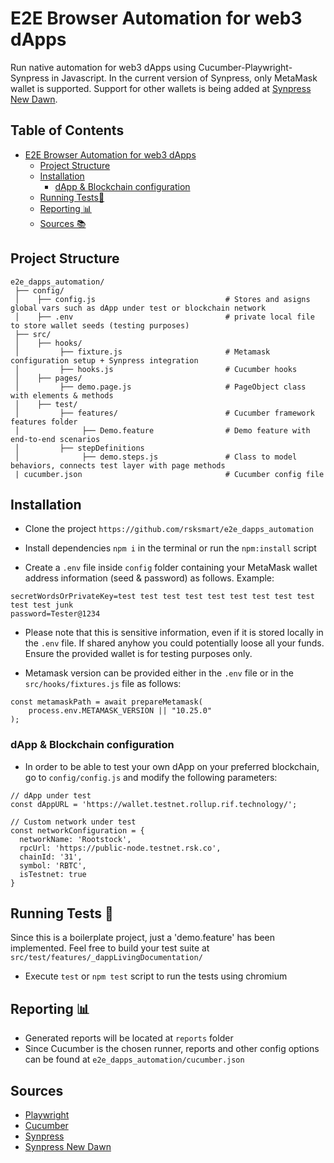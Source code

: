 # E2E Browser Automation for web3 dApps
Run native automation for web3 dApps using Cucumber-Playwright-Synpress in Javascript.
In the current version of Synpress, only MetaMask wallet is supported.
Support for other wallets is being added at [Synpress New Dawn](https://github.com/Synthetixio/synpress/tree/new-dawn).

## Table of Contents
- [E2E Browser Automation for web3 dApps](#e2e-browser-automation-for-web3-dapps)
    - [Project Structure](#project-structure)
    - [Installation](#installation)
      - [dApp & Blockchain configuration](#dapp--blockchain-configuration)
    - [Running Tests🚀](#running-tests-)
    - [Reporting 📊](#reporting-)
    - [Sources 📚](#sources)

## Project Structure

```
e2e_dapps_automation/
 ├── config/
 │    ├── config.js                             # Stores and asigns global vars such as dApp under test or blockchain network
 │    ├── .env                                  # private local file to store wallet seeds (testing purposes)
 ├── src/
 │    ├── hooks/                                
 │         ├── fixture.js                       # Metamask configuration setup + Synpress integration
 │         ├── hooks.js                         # Cucumber hooks
 │    ├── pages/                        
 │         ├── demo.page.js                     # PageObject class with elements & methods 
 │    ├── test/
 │         ├── features/                        # Cucumber framework features folder
 │              ├── Demo.feature                # Demo feature with end-to-end scenarios
 │         ├── stepDefinitions          
 │              ├── demo.steps.js               # Class to model behaviors, connects test layer with page methods
 | cucumber.json                                # Cucumber config file
```

## Installation

- Clone the project `https://github.com/rsksmart/e2e_dapps_automation`

- Install dependencies `npm i` in the terminal or run the `npm:install` script

- Create a `.env` file inside `config` folder containing your MetaMask wallet address information (seed & password) as follows. Example:

```
secretWordsOrPrivateKey=test test test test test test test test test test test junk
password=Tester@1234
```

* Please note that this is sensitive information, even if it is stored locally in the `.env` file. If shared anyhow you could potentially loose all your funds. Ensure the provided wallet is for testing purposes only.

- Metamask version can be provided either in the `.env` file or in the `src/hooks/fixtures.js` file as follows:

```    
const metamaskPath = await prepareMetamask(
    process.env.METAMASK_VERSION || "10.25.0"
);
```

### dApp & Blockchain configuration

- In order to be able to test your own dApp on your preferred blockchain, go to `config/config.js` and modify the following parameters:

```
// dApp under test
const dAppURL = 'https://wallet.testnet.rollup.rif.technology/';

// Custom network under test
const networkConfiguration = {
  networkName: 'Rootstock',
  rpcUrl: 'https://public-node.testnet.rsk.co',
  chainId: '31',
  symbol: 'RBTC',
  isTestnet: true
}
```

## Running Tests 🚀  

Since this is a boilerplate project, just a 'demo.feature' has been implemented.
Feel free to build your test suite at `src/test/features/_dappLivingDocumentation/`

- Execute `test` or `npm test` script to run the tests using chromium

## Reporting 📊
- Generated reports will be located at `reports` folder
- Since Cucumber is the chosen runner, reports and other config options can be found at `e2e_dapps_automation/cucumber.json`


## Sources

- [Playwright](https://playwright.dev/docs/intro)
- [Cucumber](https://cucumber.io/docs/cucumber/)
- [Synpress](https://github.com/Synthetixio/synpress)
- [Synpress New Dawn](https://github.com/Synthetixio/synpress/tree/new-dawn)
